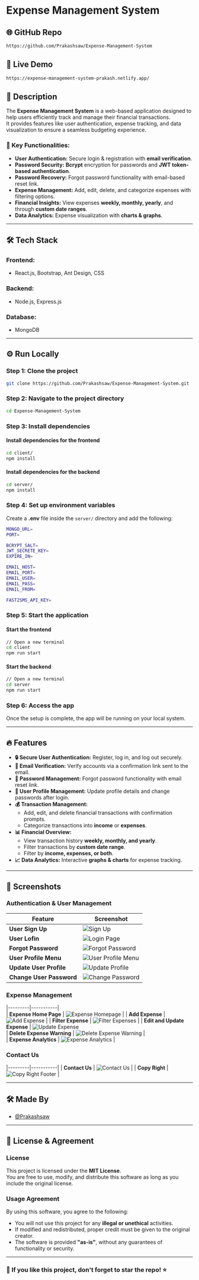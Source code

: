 # **Expense Management System**

## 🌐 GitHub Repo  
```bash
https://github.com/Prakashsaw/Expense-Management-System
```

## 🚀 Live Demo  
```bash
https://expense-management-system-prakash.netlify.app/
```

## 📌 Description  
The **Expense Management System** is a web-based application designed to help users efficiently track and manage their financial transactions.  
It provides features like user authentication, expense tracking, and data visualization to ensure a seamless budgeting experience.

### 🔹 Key Functionalities:  
- **User Authentication:** Secure login & registration with **email verification**.  
- **Password Security:** **Bcrypt** encryption for passwords and **JWT token-based authentication**.  
- **Password Recovery:** Forgot password functionality with email-based reset link.  
- **Expense Management:** Add, edit, delete, and categorize expenses with filtering options.  
- **Financial Insights:** View expenses **weekly, monthly, yearly**, and through **custom date ranges**.  
- **Data Analytics:** Expense visualization with **charts & graphs**.  

---

## 🛠 Tech Stack  

### **Frontend:**  
- React.js, Bootstrap, Ant Design, CSS  

### **Backend:**  
- Node.js, Express.js  

### **Database:**  
- MongoDB  

---

## ⚙️ Run Locally  

### **Step 1: Clone the project**  
```bash
git clone https://github.com/Prakashsaw/Expense-Management-System.git
```

### **Step 2: Navigate to the project directory**  
```bash
cd Expense-Management-System
```

### **Step 3: Install dependencies**  

#### Install dependencies for the frontend  
```bash
cd client/
npm install
```

#### Install dependencies for the backend  
```bash
cd server/
npm install
```

### **Step 4: Set up environment variables**  
Create a **.env** file inside the `server/` directory and add the following:  
```bash
MONGO_URL=
PORT=

BCRYPT_SALT=
JWT_SECRETE_KEY=
EXPIRE_IN=

EMAIL_HOST=
EMAIL_PORT=
EMAIL_USER=
EMAIL_PASS=
EMAIL_FROM=

FAST2SMS_API_KEY=
```

### **Step 5: Start the application**  

#### Start the frontend  
```bash
// Open a new terminal
cd client
npm run start
```

#### Start the backend  
```bash
// Open a new terminal
cd server
npm run start
```

### **Step 6: Access the app**  
Once the setup is complete, the app will be running on your local system.  

---

## 🔥 Features  

- **🔒 Secure User Authentication:** Register, log in, and log out securely.  
- **📧 Email Verification:** Verify accounts via a confirmation link sent to the email.  
- **🔑 Password Management:** Forgot password functionality with email reset link.  
- **📝 User Profile Management:** Update profile details and change passwords after login.  
- **💰 Transaction Management:**  
  - Add, edit, and delete financial transactions with confirmation prompts.  
  - Categorize transactions into **income** or **expenses**.  
- **📊 Financial Overview:**  
  - View transaction history **weekly, monthly, and yearly**.  
  - Filter transactions by **custom date range**.  
  - Filter by **income, expenses, or both**.  
- **📈 Data Analytics:** Interactive **graphs & charts** for expense tracking.  

---

## 📸 Screenshots  

### **Authentication & User Management**  
| Feature | Screenshot |
|---------|-----------|
| **User Sign Up** | ![Sign Up](client/src/Images/3-signup.png) |
| **User Lofin** | ![Login Page](client/src/Images/2-login.png) |
| **Forgot Password** | ![Forgot Password](client/src/Images/14-forgot-password.png) |
| **User Profile Menu** | ![User Profile Menu](client/src/Images/11-see-menu-for-user-profile.png) | 
| **Update User Profile** | ![Update Profile](client/src/Images/12-update-profile.png) |
| **Change User Password** | ![Change Password](client/src/Images/13-change-password.png) |

### **Expense Management**
|---------|-----------|  
| **Expense Home Page** | ![Expense Homepage](client/src/Images/5-expense-homepage.png) |
| **Add Expense** | ![Add Expense](client/src/Images/6-add-expense.png) | 
| **Filter Expense** | ![Filter Expenses](client/src/Images/7-filter-expense.png) |
| **Edit and Update Expense** | ![Update Expense](client/src/Images/8-update-expense.png)  
| **Delete Expense Warning** | ![Delete Expense Warning](client/src/Images/10-delete-warning.png) |  
| **Expense Analytics** | ![Expense Analytics](client/src/Images/9-expense-amalytics.png) |

### **Contact Us**  
|---------|-----------|
| **Contact Us** | ![Contact Us](client/src/Images/4-contact-us.png) |
| **Copy Right** | ![Copy Right Footer](client/src/Images/15-copy-right.png) |

---

## 🛠 Made By  
- [@Prakashsaw](https://github.com/Prakashsaw)  

---

## 📝 License & Agreement  

### **License**  
This project is licensed under the **MIT License**.  
You are free to use, modify, and distribute this software as long as you include the original license.

### **Usage Agreement**  
By using this software, you agree to the following:  
- You will not use this project for any **illegal or unethical** activities.  
- If modified and redistributed, proper credit must be given to the original creator.  
- The software is provided **"as-is"**, without any guarantees of functionality or security.  

---

### **🌟 If you like this project, don't forget to star the repo!** ⭐  


<!-- # Expense Management System

## GitHub Repo Link: 
```bash 
  https://github.com/Prakashsaw/Expense-Management-System
```
## Live Demo URL: 
```bash 
  https://expense-management-system-prakash.netlify.app/
```

## Description
* Created a web-based expense management system to help users track and manage their financial transactions.
* User Login and SignUp functionality with full validation(email validation through sending email), bcrypt passsword in backend, JWT token for secure user authentication.
* Feature of forgot password with sending email for reset password link using nodemailer.
* Record and categorize expenses on weekly, monthly and yearly, Expense analytics and visualizations in graphs and charts, user can edit and delete transactions.


## Tech Stack

**Frontend:** React.js, Bootstrap, Ant Design, CSS.

**Backend:** Node.js, Express.js.

**Database:** MongoDB.



## Run Locally

**Step:1-** Clone the project

```bash
  git clone https://github.com/Prakashsaw/Expense-Management-System.git
```

**Step:2-** Go to the project directory

```bash
  cd Expense-Management-System
```

**Step:3-** Install all the dependencies in client and server folders one by one.

* Installl dependencies for client
```bash
  cd client/
  npm install
```
* Installl dependencies for server
```bash
  cd server/
  npm install
```

**Step:4-** Make .env file in your server folder which will contain all your development environment variables with private keys
```bash
  MONGO_URL =
  PORT =
  BCRYPT_SALT =
  JWT_SECRETE_KEY =
  EXPIRE_IN =

  EMAIL_HOST =
  EMAIL_PORT =
  EMAIL_USER =
  EMAIL_PASS =
  EMAIL_FROM =

  FAST2SMS_API_KEY =
```

**Step:5-** Start client and server in seperate two terminal

* Start the client
```bash
  //open new terminal
  cd client
  npm run start
```

* Start the server
```bash
  //open new terminal
  cd server
  npm run start
```

**Step:6-** Now Expense Management System App is running in your local system.

## Features 🚀  

- **User Registration & Login** with complete validation.  
- **Email Verification:** Users receive a confirmation link via email to verify their email address.  
- **Secure Authentication & Authorization** using JWT tokens.  
- **Forgot Password:** Users can reset their password if they forget it.  
- **Profile Management:** Users can update their profile details and change their password after logging in.  
- **Transaction Management:** Users can add, edit, and delete transactions with confirmation prompts.  
- **Financial Tracking:** Users can view transactions on a **weekly, monthly, and yearly basis** with filtering options.  
- **Custom Date Filtering:** Users can view transaction history by selecting specific date ranges.  
- **Category-Based Filtering:** Users can filter transactions by **income, expenses, or both**.  
- **Expense Analytics & Visualizations:** Users can analyze their expenses through **graphs and charts**.  

## Screenshots 📸
![Home Page](client/src/Images/1-home-page.png)
![Login Page](client/src/Images/2-login.png)
![Forgot Password](client/src/Images/14-forgot-password.png)
![Sign Up](client/src/Images/3-signup.png)
![Expense Homepage](client/src/Images/5-expense-homepage.png)
![Add Expense](client/src/Images/6-add-expense.png)
![Filter Expenses](client/src/Images/7-filter-expense.png)
![Update Expense](client/src/Images/8-update-expense.png)
![Expense Analytics](client/src/Images/9-expense-amalytics.png)
![Delete Expense Warning](client/src/Images/10-delete-warning.png)
![User Profile Menu](client/src/Images/11-see-menu-for-user-profile.png)
![Update User Profile](client/src/Images/12-update-profile.png)
![Chanage Password](client/src/Images/13-change-password.png)
![Contact Us](client/src/Images/4-contact-us.png)
![Copy Right Footer](client/src/Images/15-copy-right.png)

## Made By
- [@Prakashsaw](https://github.com/Prakashsaw) -->
